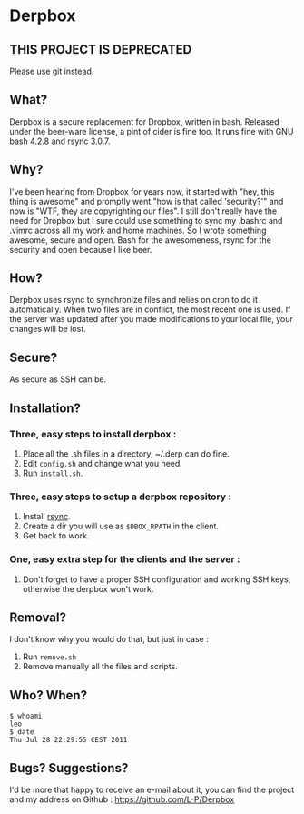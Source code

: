 Derpbox
=======

THIS PROJECT IS DEPRECATED
--------------------------
Please use git instead.

What?
-----
Derpbox is a secure replacement for Dropbox, written in bash. Released
under the beer-ware license, a pint of cider is fine too. It runs fine
with GNU bash 4.2.8 and rsync 3.0.7.


Why?
----
I've been hearing from Dropbox for years now, it started with "hey, this
thing is awesome" and promptly went "how is that called 'security?'"
and now is "WTF, they are copyrighting our files". I still don't really
have the need for Dropbox but I sure could use something to sync my
.bashrc and .vimrc across all my work and home machines. So I wrote
something awesome, secure and open. Bash for the awesomeness, rsync for
the security and open because I like beer.
    

How?
---
Derpbox uses rsync to synchronize files and relies on cron to do it
automatically.  When two files are in conflict, the most recent one is
used. If the server was updated after you made modifications to your
local file, your changes will be lost.

Secure?
-------
As secure as SSH can be.


Installation?
-------------
### Three, easy steps to install derpbox :

1. Place all the .sh files in a directory, ~/.derp can do fine.
2. Edit `config.sh` and change what you need.
3. Run `install.sh`.

### Three, easy steps to setup a derpbox repository :

1. Install [rsync](http://rsync.samba.org/).
2. Create a dir you will use as `$DBOX_RPATH` in the client.
3. Get back to work.

### One, easy extra step for the clients and the server :

1. Don't forget to have a proper SSH configuration and working
   SSH keys, otherwise the derpbox won't work.

Removal?
-------
I don't know why you would do that, but just in case :

1. Run `remove.sh`
2. Remove manually all the files and scripts.


Who? When?
---------
    $ whoami
    leo
    $ date
    Thu Jul 28 22:29:55 CEST 2011


Bugs? Suggestions?
------------------
I'd be more that happy to receive an e-mail about it, you can find the
project and my address on Github : <https://github.com/L-P/Derpbox>

